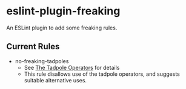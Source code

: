 # eslint-plugin-freaking

An ESLint plugin to add some freaking rules.

## Current Rules

* no-freaking-tadpoles
    * See [The Tadpole Operators](https://blogs.msdn.microsoft.com/oldnewthing/20150525-00/?p=45044) for details
    * This rule disallows use of the tadpole operators, and suggests suitable alternative uses.